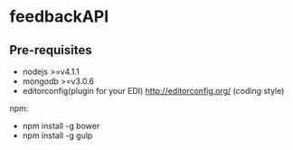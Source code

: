 feedbackAPI
===========

Pre-requisites
--------------

*	nodejs >=v4.1.1
* mongodb >=v3.0.6
* editorconfig(plugin for your EDI) http://editorconfig.org/ (coding style)

npm:

* npm install -g bower
* npm install -g gulp

